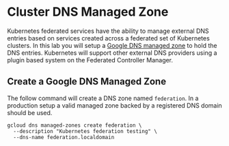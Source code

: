 # Cluster DNS Managed Zone

Kubernetes federated services have the ability to manage external DNS entries based on services created across a federated set of Kubernetes clusters. In this lab you will setup a [Google DNS managed zone](https://cloud.google.com/dns/zones) to hold the DNS entries. Kubernetes will support other external DNS providers using a plugin based system on the Federated Controller Manager.

## Create a Google DNS Managed Zone

The follow command will create a DNS zone named `federation`. In a production setup a valid managed zone backed by a registered DNS domain should be used.

```
gcloud dns managed-zones create federation \
  --description "Kubernetes federation testing" \
  --dns-name federation.localdomain
```
